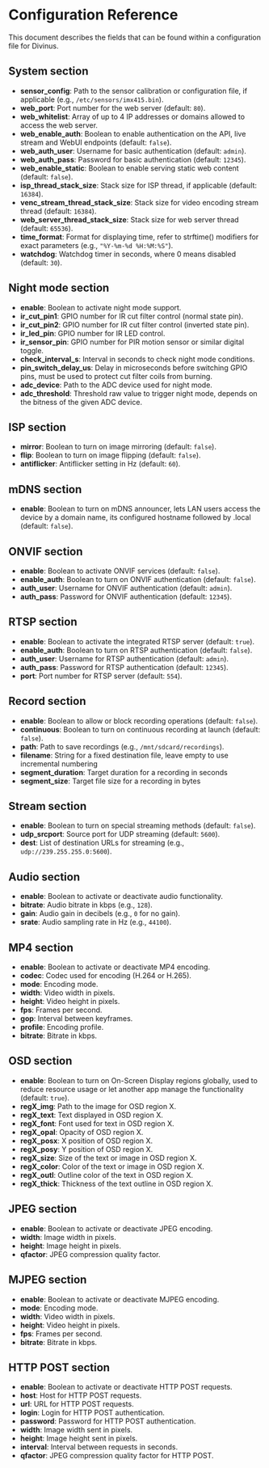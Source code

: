 # Configuration Reference

This document describes the fields that can be found within a configuration file for Divinus.

## System section

- **sensor_config**: Path to the sensor calibration or configuration file, if applicable (e.g., `/etc/sensors/imx415.bin`).
- **web_port**: Port number for the web server (default: `80`).
- **web_whitelist**: Array of up to 4 IP addresses or domains allowed to access the web server.
- **web_enable_auth**: Boolean to enable authentication on the API, live stream and WebUI endpoints (default: `false`).
- **web_auth_user**: Username for basic authentication (default: `admin`).
- **web_auth_pass**: Password for basic authentication (default: `12345`).
- **web_enable_static**: Boolean to enable serving static web content (default: `false`).
- **isp_thread_stack_size**: Stack size for ISP thread, if applicable (default: `16384`).
- **venc_stream_thread_stack_size**: Stack size for video encoding stream thread (default: `16384`).
- **web_server_thread_stack_size**: Stack size for web server thread (default: `65536`).
- **time_format**: Format for displaying time, refer to strftime() modifiers for exact parameters (e.g., `"%Y-%m-%d %H:%M:%S"`).
- **watchdog**: Watchdog timer in seconds, where 0 means disabled (default: `30`).

## Night mode section

- **enable**: Boolean to activate night mode support.
- **ir_cut_pin1**: GPIO number for IR cut filter control (normal state pin).
- **ir_cut_pin2**: GPIO number for IR cut filter control (inverted state pin).
- **ir_led_pin**: GPIO number for IR LED control.
- **ir_sensor_pin**: GPIO number for PIR motion sensor or similar digital toggle.
- **check_interval_s**: Interval in seconds to check night mode conditions.
- **pin_switch_delay_us**: Delay in microseconds before switching GPIO pins, must be used to protect cut filter coils from burning.
- **adc_device**: Path to the ADC device used for night mode.
- **adc_threshold**: Threshold raw value to trigger night mode, depends on the bitness of the given ADC device.

## ISP section

- **mirror**: Boolean to turn on image mirroring (default: `false`).
- **flip**: Boolean to turn on image flipping (default: `false`).
- **antiflicker**: Antiflicker setting in Hz (default: `60`).

## mDNS section

- **enable**: Boolean to turn on mDNS announcer, lets LAN users access the device by a domain name, its configured hostname followed by .local (default: `false`).

## ONVIF section

- **enable**: Boolean to activate ONVIF services (default: `false`).
- **enable_auth**: Boolean to turn on ONVIF authentication (default: `false`).
- **auth_user**: Username for ONVIF authentication (default: `admin`).
- **auth_pass**: Password for ONVIF authentication (default: `12345`).

## RTSP section

- **enable**: Boolean to activate the integrated RTSP server (default: `true`).
- **enable_auth**: Boolean to turn on RTSP authentication (default: `false`).
- **auth_user**: Username for RTSP authentication (default: `admin`).
- **auth_pass**: Password for RTSP authentication (default: `12345`).
- **port**: Port number for RTSP server (default: `554`).

## Record section

- **enable**: Boolean to allow or block recording operations (default: `false`).
- **continuous**: Boolean to turn on continuous recording at launch (default: `false`).
- **path**: Path to save recordings (e.g., `/mnt/sdcard/recordings`).
- **filename**: String for a fixed destination file, leave empty to use incremental numbering
- **segment_duration**: Target duration for a recording in seconds
- **segment_size**: Target file size for a recording in bytes

## Stream section

- **enable**: Boolean to turn on special streaming methods (default: `false`).
- **udp_srcport**: Source port for UDP streaming (default: `5600`).
- **dest**: List of destination URLs for streaming (e.g., `udp://239.255.255.0:5600`).

## Audio section

- **enable**: Boolean to activate or deactivate audio functionality.
- **bitrate**: Audio bitrate in kbps (e.g., `128`).
- **gain**: Audio gain in decibels (e.g., `0` for no gain).
- **srate**: Audio sampling rate in Hz (e.g., `44100`).

## MP4 section

- **enable**: Boolean to activate or deactivate MP4 encoding.
- **codec**: Codec used for encoding (H.264 or H.265).
- **mode**: Encoding mode.
- **width**: Video width in pixels.
- **height**: Video height in pixels.
- **fps**: Frames per second.
- **gop**: Interval between keyframes.
- **profile**: Encoding profile.
- **bitrate**: Bitrate in kbps.

## OSD section

- **enable**: Boolean to turn on On-Screen Display regions globally, used to reduce resource usage or let another app manage the functionality (default: `true`).
- **regX_img**: Path to the image for OSD region X.
- **regX_text**: Text displayed in OSD region X.
- **regX_font**: Font used for text in OSD region X.
- **regX_opal**: Opacity of OSD region X.
- **regX_posx**: X position of OSD region X.
- **regX_posy**: Y position of OSD region X.
- **regX_size**: Size of the text or image in OSD region X.
- **regX_color**: Color of the text or image in OSD region X.
- **regX_outl**: Outline color of the text in OSD region X.
- **regX_thick**: Thickness of the text outline in OSD region X.

## JPEG section

- **enable**: Boolean to activate or deactivate JPEG encoding.
- **width**: Image width in pixels.
- **height**: Image height in pixels.
- **qfactor**: JPEG compression quality factor.

## MJPEG section

- **enable**: Boolean to activate or deactivate MJPEG encoding.
- **mode**: Encoding mode.
- **width**: Video width in pixels.
- **height**: Video height in pixels.
- **fps**: Frames per second.
- **bitrate**: Bitrate in kbps.

## HTTP POST section

- **enable**: Boolean to activate or deactivate HTTP POST requests.
- **host**: Host for HTTP POST requests.
- **url**: URL for HTTP POST requests.
- **login**: Login for HTTP POST authentication.
- **password**: Password for HTTP POST authentication.
- **width**: Image width sent in pixels.
- **height**: Image height sent in pixels.
- **interval**: Interval between requests in seconds.
- **qfactor**: JPEG compression quality factor for HTTP POST.